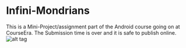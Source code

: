 # Infini-Mondrians
This is a Mini-Project/assignment part of the Android course going on at CourseEra. The Submission time is over and it is safe to publish online.
![alt tag]([Imgur](http://i.imgur.com/iE1MGQL.gif?1))
